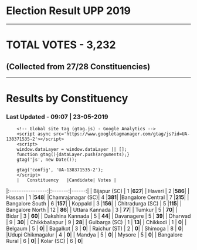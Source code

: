 # Election Result UPP 2019

---
# TOTAL VOTES - 3,232 
## (Collected from 27/28 Constituencies) 


---
# Results by Constituency 

### Last Updated - 09:07 | 23-05-2019 



        <!-- Global site tag (gtag.js) - Google Analytics -->
        <script async src='https://www.googletagmanager.com/gtag/js?id=UA-138371535-2'></script>
        <script>
        window.dataLayer = window.dataLayer || [];
        function gtag(){dataLayer.push(arguments);}
        gtag('js', new Date());

        gtag('config', 'UA-138371535-2');
        </script>
        |   Constituency   |Candidate| Votes |
|:----------------:|:-------:|------:|
|   Bijapur (SC)   |    1    |**627**|
|      Haveri      |    2    |**586**|
|      Hassan      |    1    |**548**|
|Chamrajanagar (SC)|    4    |**381**|
|Bangalore Central |    7    |**215**|
| Bangalore South  |    6    |**157**|
|     Koppald      |    3    |**156**|
| Chitradurga (SC) |    5    |**115**|
| Bangalore North  |   12    | **86**|
|  Uttara Kannada  |    3    | **77**|
|      Tumkur      |    5    | **70**|
|      Bidar       |    3    | **60**|
| Dakshina Kannada |    5    | **44**|
|    Davanagere    |    5    | **39**|
|     Dharwad      |    9    | **30**|
|  Chikkballapur   |    9    | **28**|
|  Gulbarga (SC)   |    1    | **13**|
|     Chikkodi     |    1    |  **0**|
|     Belgaum      |    5    |  **0**|
|     Bagalkot     |    3    |  **0**|
|   Raichur (ST)   |    2    |  **0**|
|     Shimoga      |    8    |  **0**|
|Udupi Chikmagalur |    4    |  **0**|
|      Mandya      |    5    |  **0**|
|      Mysore      |    5    |  **0**|
| Bangalore Rural  |    6    |  **0**|
|    Kolar (SC)    |    6    |  **0**|
